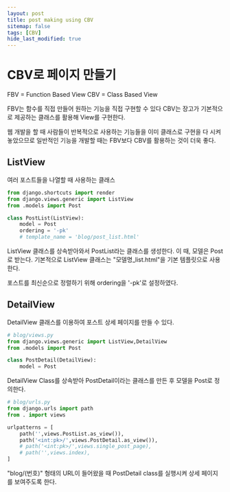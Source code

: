```yaml
---
layout: post
title: post making using CBV
sitemap: false
tags: [CBV]
hide_last_modified: true
---
```


# CBV로 페이지 만들기

FBV = Function Based View
CBV = Class Based View

FBV는 함수를 직접 만들어 원하는 기능을 직접 구현할 수 있다
CBV는 장고가 기본적으로 제공하는 클래스를 활용해 View를 구현한다.

웹 개발을 할 때 사람들이 반복적으로 사용하는 기능들을 이미 클래스로 구현을 다 시켜놓았으므로 
일반적인 기능을 개발할 때는 FBV보다 CBV를 활용하는 것이 더욱 좋다.

## ListView

여러 포스트들을 나열할 때 사용하는 클래스

```python
from django.shortcuts import render
from django.views.generic import ListView
from .models import Post

class PostList(ListView):
    model = Post
    ordering = '-pk'
    # template_name = 'blog/post_list.html'
```

ListView 클래스를 상속받아와서 PostList라는 클래스를 생성한다.
이 때, 모델은 Post로 받는다. 기본적으로 ListView 클래스는 "모델명_list.html"을 기본 템플릿으로 사용한다.

포스트를 최신순으로 정렬하기 위해 ordering을 '-pk'로 설정하였다.

## DetailView

DetailView 클래스를 이용하여 포스트 상세 페이지를 만들 수 있다.

```python
# blog/views.py
from django.views.generic import ListView,DetailView
from .models import Post

class PostDetail(DetailView):
    model = Post
```

DetailView Class를 상속받아 PostDetail이라는 클래스를 만든 후 모델을 Post로 정의한다.

```python
# blog/urls.py
from django.urls import path
from . import views

urlpatterns = [
    path('',views.PostList.as_view()),
    path('<int:pk>/',views.PostDetail.as_view()),
    # path('<int:pk>/',views.single_post_page),
    # path('',views.index),
]
```
"blog/(번호)" 형태의 URL이 들어왔을 때 PostDetail class를 실행시켜 상세 페이지를 보여주도록 한다.

